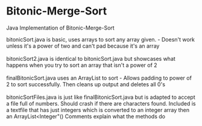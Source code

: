 # Bitonic-Merge-Sort
Java Implementation of Bitonic-Merge-Sort

bitonicSort.java is basic, uses arrays to sort any array given. - Doesn't work unless it's a power of two and can't pad because it's an array <br><br>
bitonicSort2.java is identical to bitonicSort.java but showcases what happens when you try to sort an array that isn't a power of 2 <br><br>
finalBitonicSort.java uses an ArrayList<Integer> to sort - Allows padding to power of 2 to sort successfully. Then cleans up output and deletes all 0's <br><br>
bitonicSortFiles.java is just like finalBitonicSort.java but is adapted to accept a file full of numbers. Should crash if there are characters found. Included is a textfile that has just integers which is converted to an integer array then an ArrayList<Integer"() Comments explain what the methods do <br><br>
